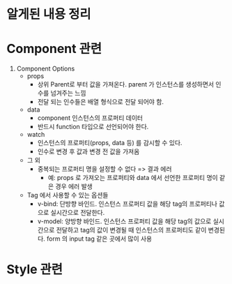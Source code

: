 # 알게된 내용 정리

# Component 관련
1. Component Options
    - props
        - 상위 Parent로 부터 값을 가져온다. parent 가 인스턴스를 생성하면서 인수를 넘겨주는 느낌
        - 전달 되는 인수들은 배열 형식으로 전달 되어야 함.
    - data
        - component 인스턴스의 프로퍼티 데이터
        - 반드시 function 타입으로 선언되어야 한다.
    - watch
        - 인스턴스의 프로퍼티(props, data 등) 를 감시할 수 있다.
        - 인수로 변경 후 값과 변경 전 값을 가져옴
    - 그 외
        - 중복되는 프로퍼티 명을 설정할 수 없다 => 결과 에러
            - 예: props 로 가져오는 프로퍼티와 data 에서 선언한 프로퍼티 명이 같은 경우 에러 발생
    - Tag 에서 사용할 수 있는 옵션들
        - v-bind: 단방향 바인드. 인스턴스 프로퍼티 값을 해당 tag의 프로퍼티나 값으로 실시간으로 전달한다.
        - v-model: 양방향 바인드. 인스턴스 프로퍼티 값을 해당 tag의 값으로 실시간으로 전달하고 tag의 값이 변경될 때 인스턴스의 프로퍼티도 같이 변경된다. form 의 input tag 같은 곳에서 많이 사용

# Style 관련
